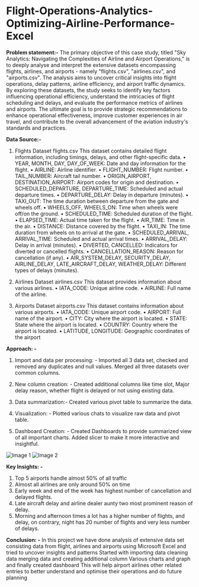 # Flight-Operations-Analytics-Optimizing-Airline-Performance-Excel

**Problem statement:-**
The primary objective of this case study, titled "Sky Analytics: Navigating the Complexities of Airline and Airport Operations," is to deeply analyse and interpret the extensive datasets encompassing flights, airlines, and airports - namely "flights.csv", "airlines.csv", and "airports.csv". The analysis aims to uncover critical insights into flight operations, delay patterns, airline efficiency, and airport traffic dynamics. By exploring these datasets, the study seeks to identify key factors influencing operational efficiency, understand the intricacies of flight scheduling and delays, and evaluate the performance metrics of airlines and airports. The ultimate goal is to provide strategic recommendations to enhance operational effectiveness, improve customer experiences in air travel, and contribute to the overall advancement of the aviation industry's standards and practices.

**Data Source:-**
1.	Flights Dataset
flights.csv
This dataset contains detailed flight information, including timings, delays, and other flight-specific data.
•	YEAR, MONTH, DAY, DAY_OF_WEEK: Date and day information for the flight.
•	AIRLINE: Airline identifier.
•	FLIGHT_NUMBER: Flight number.
•	TAIL_NUMBER: Aircraft tail number.
•	ORIGIN_AIRPORT, DESTINATION_AIRPORT: Airport codes for origin and destination.
•	SCHEDULED_DEPARTURE, DEPARTURE_TIME: Scheduled and actual departure times.
•	DEPARTURE_DELAY: Delay in departure (minutes).
•	TAXI_OUT: The time duration between departure from the gate and wheels off.
•	WHEELS_OFF, WHEELS_ON: Time when wheels were off/on the ground.
•	SCHEDULED_TIME: Scheduled duration of the flight.
•	ELAPSED_TIME: Actual time taken for the flight.
•	AIR_TIME: Time in the air.
•	DISTANCE: Distance covered by the flight.
•	TAXI_IN: The time duration from wheels on to arrival at the gate.
•	SCHEDULED_ARRIVAL, ARRIVAL_TIME: Scheduled and actual arrival times.
•	ARRIVAL_DELAY: Delay in arrival (minutes).
•	DIVERTED, CANCELLED: Indicators for diverted or cancelled flights.
•	CANCELLATION_REASON: Reason for cancellation (if any).
•	AIR_SYSTEM_DELAY, SECURITY_DELAY, AIRLINE_DELAY, LATE_AIRCRAFT_DELAY, WEATHER_DELAY: Different types of delays (minutes).
1.	Airlines Dataset
airlines.csv
This dataset provides information about various airlines.
•	IATA_CODE: Unique airline code.
•	AIRLINE: Full name of the airline.

1.	Airports Dataset
airports.csv
This dataset contains information about various airports.
•	IATA_CODE: Unique airport code.
•	AIRPORT: Full name of the airport.
•	CITY: City where the airport is located.
•	STATE: State where the airport is located.
•	COUNTRY: Country where the airport is located.
•	LATITUDE, LONGITUDE: Geographic coordinates of the airport


**Approach: -** 
1.	Import and data per processing: -
Imported all 3 data set, checked and removed any duplicates and null values. Merged all three datasets over common columns.

2.	New column creation: -
Created additional columns like time slot, Major delay reason, whether flight is delayed or not using existing data.

3.	Data summarization:-
Created various pivot table to summarize the data.

4.	Visualization: -
Plotted various chats to visualize raw data and pivot table.

5.	Dashboard Creation: -
Created Dashboards to provide summarized view of all important charts. Added slicer to make it more interactive and insightful.


![Image 1](https://drive.google.com/file/d/1gBseSJ_KyGozbogbdhSVEoUffkwAjn2I/view?usp=sharing)
![Image 2](https://drive.google.com/file/d/1hSLPUUYnM60YnD_dlF8P3QAEhbBOCUEe/view?usp=sharing)



**Key Insights: -**

1.	Top 5 airports handle almost 50% of all traffic 
2.	Almost all airlines are only around 50% on time
3.	Early week and end of the week has highest number of cancellation and delayed flights.
4.	Late aircraft delay and airline dealer aunty two most prominent reason of delay.
5.	Morning and afternoon times a lot has a higher number of flights, and delay, on contrary, night has 20 number of flights and very less number of delays.

**Conclusion: -** 
In this project we have done analysis of extensive data set consisting data from flight, airlines and airports using Microsoft Excel and tried to uncover insights and patterns 
Started with importing data cleaning data merging data and creating additional column 
Various charts and graph and finally created dashboard 
This will help airport airlines other related entries to better understand and optimise their operations and do future planning
